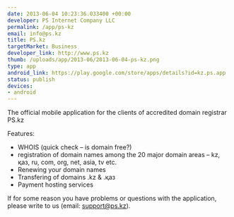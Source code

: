 ```yaml
--- 
date: 2013-06-04 10:23:36.033400 +00:00
developer: PS Internet Company LLC
permalink: /app/ps-kz
email: info@ps.kz
title: PS.kz
targetMarket: Business
developer_link: http://www.ps.kz
thumb: /uploads/app/2013-06/2013-06-04-ps-kz.png
type: app
android_link: https://play.google.com/store/apps/details?id=kz.ps.app
status: publish
devices: 
- android
---
```


The official mobile application for the clients of accredited domain registrar PS.kz

Features:

- WHOIS (quick check – is domain free?)
- registration of domain names among the 20 major domain areas – kz, қаз, ru, com, org, net, asia, tv etc.
- Renewing your domain names
- Transfering of domains .kz & .қаз
- Payment hosting services

If for some reason you have problems or questions with the application, please write to us (email: support@ps.kz).
